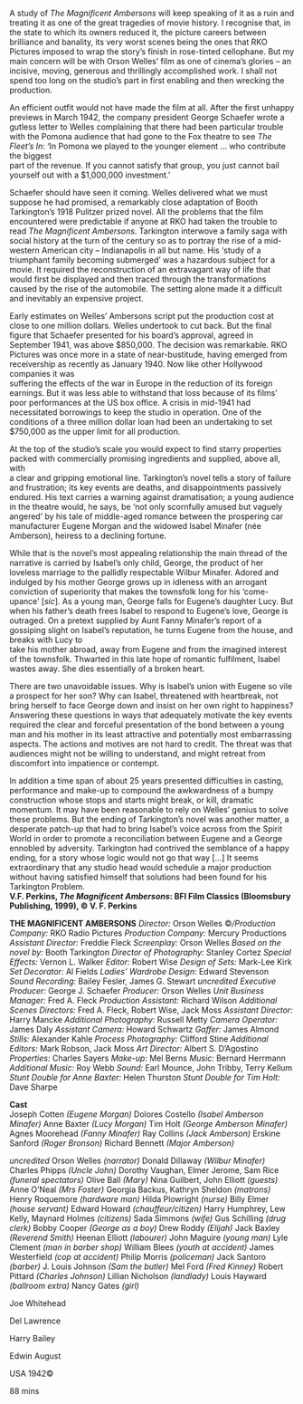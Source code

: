 
A study of _The Magnificent Ambersons_ will keep speaking of it as a ruin and  treating it as one of the great tragedies of movie history. I recognise that, in  
the state to which its owners reduced it, the picture careers between brilliance and banality, its very worst scenes being the ones that RKO Pictures imposed to wrap the story’s finish in rose-tinted cellophane. But my main concern will be with Orson Welles’ film as one of cinema’s glories – an incisive, moving, generous and thrillingly accomplished work. I shall not spend too long on the studio’s part in first enabling and then wrecking the production.

An efficient outfit would not have made the film at all. After the first unhappy previews in March 1942, the company president George Schaefer wrote a gutless letter to Welles complaining that there had been particular trouble with the Pomona audience that had gone to the Fox theatre to see _The Fleet’s In_:  ‘In Pomona we played to the younger element … who contribute the biggest  
part of the revenue. If you cannot satisfy that group, you just cannot bail yourself out with a $1,000,000 investment.’

Schaefer should have seen it coming. Welles delivered what we must suppose he had promised, a remarkably close adaptation of Booth Tarkington’s 1918 Pulitzer prized novel. All the problems that the film encountered were predictable if anyone at RKO had taken the trouble to read _The Magnificent Ambersons_. Tarkington interwove a family saga with social history at the turn of the century so as to portray the rise of a mid-western American city – Indianapolis in all but name. His ‘study of a triumphant family becoming submerged’ was a hazardous subject for a movie. It required the reconstruction of an extravagant way of life that would first be displayed and then traced through the transformations caused by the rise of the automobile. The setting alone made it a difficult and inevitably an expensive project.

Early estimates on Welles’ Ambersons script put the production cost at close to one million dollars. Welles undertook to cut back. But the final figure that Schaefer presented for his board’s approval, agreed in September 1941, was above $850,000. The decision was remarkable. RKO Pictures was once more in a state of near-bustitude, having emerged from receivership as recently as January 1940. Now like other Hollywood companies it was  
suffering the effects of the war in Europe in the reduction of its foreign earnings. But it was less able to withstand that loss because of its films’  
poor performances at the US box office. A crisis in mid-1941 had necessitated borrowings to keep the studio in operation. One of the conditions of a three million dollar loan had been an undertaking to set $750,000 as the upper limit for all production.

At the top of the studio’s scale you would expect to find starry properties packed with commercially promising ingredients and supplied, above all, with  
a clear and gripping emotional line. Tarkington’s novel tells a story of failure and frustration; its key events are deaths, and disappointments passively  
endured. His text carries a warning against dramatisation; a young audience in the theatre would, he says, be ‘not only scornfully amused but vaguely angered’ by his tale of middle-aged romance between the prospering car manufacturer Eugene Morgan and the widowed Isabel Minafer (née Amberson), heiress to a declining fortune.

While that is the novel’s most appealing relationship the main thread of the narrative is carried by Isabel’s only child, George, the product of her loveless marriage to the pallidly respectable Wilbur Minafer. Adored and indulged by his mother George grows up in idleness with an arrogant conviction of superiority that makes the townsfolk long for his ‘come-upance’ [_sic_]. As a young man, George falls for Eugene’s daughter Lucy. But when his father’s death frees Isabel to respond to Eugene’s love, George is outraged. On a pretext supplied by Aunt Fanny Minafer’s report of a gossiping slight on Isabel’s reputation, he turns Eugene from the house, and breaks with Lucy to  
take his mother abroad, away from Eugene and from the imagined interest of  the townsfolk. Thwarted in this late hope of romantic fulfilment, Isabel wastes away. She dies essentially of a broken heart.

There are two unavoidable issues. Why is Isabel’s union with Eugene so vile a prospect for her son? Why can Isabel, threatened with heartbreak, not  
bring herself to face George down and insist on her own right to happiness?  Answering these questions in ways that adequately motivate the key events required the clear and forceful presentation of the bond between a young  man and his mother in its least attractive and potentially most embarrassing aspects. The actions and motives are not hard to credit. The threat was that audiences might not be willing to understand, and might retreat from discomfort into impatience or contempt.

In addition a time span of about 25 years presented difficulties in casting, performance and make-up to compound the awkwardness of a bumpy construction whose stops and starts might break, or kill, dramatic momentum. It may have been reasonable to rely on Welles’ genius to solve  
these problems. But the ending of Tarkington’s novel was another matter, a desperate patch-up that had to bring Isabel’s voice across from the Spirit World in order to promote a reconciliation between Eugene and a George ennobled by adversity. Tarkington had contrived the semblance of a happy ending, for a story whose logic would not go that way […] It seems extraordinary that any studio head would schedule a major production  
without having satisfied himself that solutions had been found for his Tarkington Problem.<br>
**V.F. Perkins, _The Magnificent Ambersons_: BFI Film Classics (Bloomsbury Publishing, 1999), © V. F. Perkins**<br>


**THE MAGNIFICENT AMBERSONS**
_Director:_ Orson Welles
©_/Production Company:_ RKO Radio Pictures
_Production Company:_ Mercury Productions
_Assistant Director:_ Freddie Fleck
_Screenplay:_ Orson Welles
_Based on the novel by:_ Booth Tarkington
_Director of Photography:_ Stanley Cortez
_Special Effects:_ Vernon L. Walker
_Editor:_ Robert Wise
_Design of Sets:_ Mark-Lee Kirk
_Set Decorator:_ Al Fields
_Ladies’ Wardrobe Design:_ Edward Stevenson
_Sound Recording:_ Bailey Fesler, James G. Stewart
_uncredited_
_Executive Producer:_ George J. Schaefer
_Producer:_ Orson Welles
_Unit Business Manager:_ Fred A. Fleck
_Production Assistant:_ Richard Wilson
_Additional Scenes Directors:_ Fred A. Fleck, Robert Wise, Jack Moss
_Assistant Director:_ Harry Mancke
_Additional Photography:_ Russell Metty
_Camera Operator:_ James Daly
_Assistant Camera:_ Howard Schwartz
_Gaffer:_ James Almond
_Stills:_ Alexander Kahle
_Process Photography:_ Clifford Stine
_Additional Editors:_ Mark Robson, Jack Moss
_Art Director:_ Albert S. D’Agostino
_Properties:_ Charles Sayers
_Make-up:_ Mel Berns
_Music:_ Bernard Herrmann
_Additional Music:_ Roy Webb
_Sound:_ Earl Mounce, John Tribby, Terry Kellum
_Stunt Double for Anne Baxter:_ Helen Thurston
_Stunt Double for Tim Holt:_ Dave Sharpe

**Cast**<BR>
Joseph Cotten _(Eugene Morgan)_
Dolores Costello _(Isabel Amberson Minafer)_
Anne Baxter _(Lucy Morgan)_
Tim Holt _(George Amberson Minafer)_
Agnes Moorehead _(Fanny Minafer)_
Ray Collins _(Jack Amberson)_
Erskine Sanford _(Roger Bronson)_
Richard Bennett _(Major Amberson)_

_uncredited_
Orson Welles _(narrator)_
Donald Dillaway _(Wilbur Minafer)_
Charles Phipps _(Uncle John)_
Dorothy Vaughan, Elmer Jerome, Sam Rice  _(funeral spectators)_
Olive Ball _(Mary)_
Nina Guilbert, John Elliott _(guests)_
Anne O’Neal _(Mrs Foster)_
Georgia Backus, Kathryn Sheldon _(matrons)_
Henry Roquemore _(hardware man)_
Hilda Plowright _(nurse)_
Billy Elmer _(house servant)_
Edward Howard _(chauffeur/citizen)_
Harry Humphrey, Lew Kelly, Maynard Holmes _(citizens)_
Sada Simmons _(wife)_
Gus Schilling _(drug clerk)_
Bobby Cooper _(George as a boy)_
Drew Roddy _(Elijah)_
Jack Baxley _(Reverend Smith)_
Heenan Elliott _(labourer)_
John Maguire _(young man)_
Lyle Clement _(man in barber shop)_
William Blees _(youth at accident)_
James Westerfield _(cop at accident)_
Philip Morris _(policeman)_
Jack Santoro _(barber)_
J. Louis Johnson _(Sam the butler)_
Mel Ford _(Fred Kinney)_
Robert Pittard _(Charles Johnson)_
Lillian Nicholson _(landlady)_
Louis Hayward _(ballroom extra)_
Nancy Gates _(girl)_

Joe Whitehead

Del Lawrence

Harry Bailey

Edwin August

USA 1942©

88 mins

<!--stackedit_data:
eyJoaXN0b3J5IjpbMTU5NTkzMzYwNSwtMTU5MDE1NzAzOV19
-->